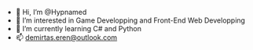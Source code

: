 - 👋 Hi, I’m @Hypnamed
- 👀 I’m interested in Game Developping and Front-End Web Developping
- 🌱 I’m currently learning C# and Python
- 📫 demirtas.eren@outlook.com

<!---
Hypnamed/Hypnamed is a ✨ special ✨ repository because its `README.md` (this file) appears on your GitHub profile.
You can click the Preview link to take a look at your changes.
--->
